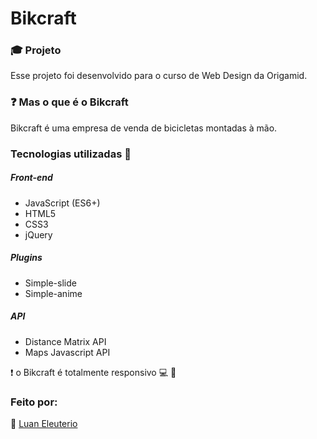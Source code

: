 # Bikcraft
### :mortar_board: Projeto 
Esse projeto foi desenvolvido para o curso de Web Design da Origamid.

### :question: Mas o que é o Bikcraft 
Bikcraft é uma empresa de venda de bicicletas montadas à mão.

 ### Tecnologias utilizadas  :hammer:
 
 ##### Front-end
 * JavaScript (ES6+)
 * HTML5
 * CSS3
 * jQuery
 
 
 ##### Plugins
 * Simple-slide
 * Simple-anime
 
 ##### API 
 * Distance Matrix API
 * Maps Javascript API
 
 :heavy_exclamation_mark: o Bikcraft é totalmente responsivo :computer: :iphone:
 ### Feito por:
:man:  [Luan Eleuterio](https://github.com/LuanEleuterio/)
